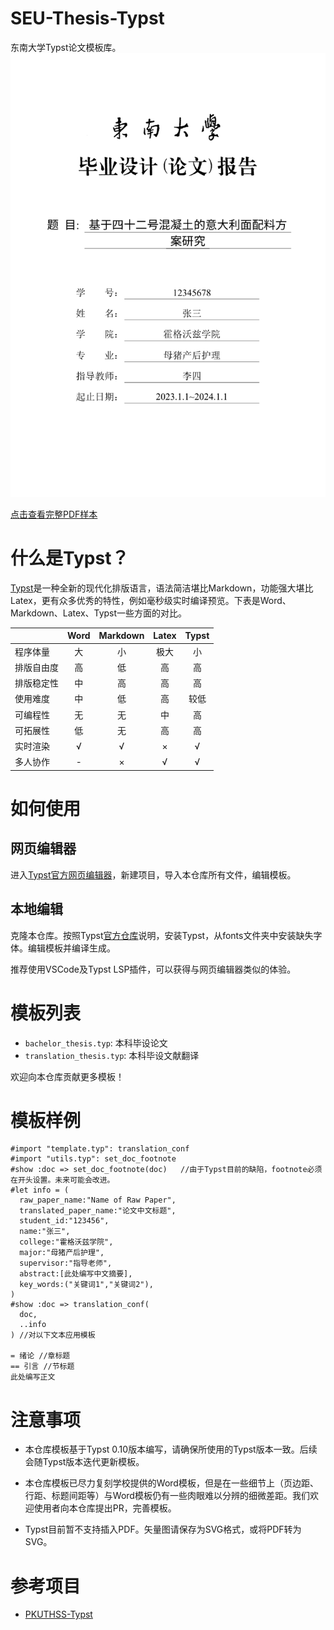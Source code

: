 # SEU-Thesis-Typst

东南大学Typst论文模板库。
![SEU-Thesis-Typst](./figures/preview.png)

[点击查看完整PDF样本](./bachelor_thesis.pdf)

# 什么是Typst？

[Typst](https://typst.app/)是一种全新的现代化排版语言，语法简洁堪比Markdown，功能强大堪比Latex，更有众多优秀的特性，例如毫秒级实时编译预览。下表是Word、Markdown、Latex、Typst一些方面的对比。

|    | Word | Markdown | Latex | Typst |
| :--- | :---:  | :---: | :---: | :---: |
| 程序体量 | 大 | 小 | 极大 | 小 |
| 排版自由度 | 高 | 低 | 高 | 高 |
| 排版稳定性 | 中 | 高 | 高 | 高 |
| 使用难度 | 中 | 低 | 高 | 较低 |
| 可编程性 | 无 | 无 | 中 | 高 |
| 可拓展性 | 低 | 无 | 高 | 高 |
| 实时渲染 | √ | √ | × | √ |
| 多人协作 | - | × | √ | √ |

# 如何使用
## 网页编辑器
进入[Typst官方网页编辑器](https://typst.app/)，新建项目，导入本仓库所有文件，编辑模板。

## 本地编辑
克隆本仓库。按照Typst[官方仓库](https://github.com/typst/typst)说明，安装Typst，从fonts文件夹中安装缺失字体。编辑模板并编译生成。

推荐使用VSCode及Typst LSP插件，可以获得与网页编辑器类似的体验。

# 模板列表

- `bachelor_thesis.typ`: 本科毕设论文
- `translation_thesis.typ`: 本科毕设文献翻译

欢迎向本仓库贡献更多模板！

# 模板样例
```typst
#import "template.typ": translation_conf
#import "utils.typ": set_doc_footnote
#show :doc => set_doc_footnote(doc)   //由于Typst目前的缺陷，footnote必须在开头设置。未来可能会改进。
#let info = (
  raw_paper_name:"Name of Raw Paper",
  translated_paper_name:"论文中文标题",
  student_id:"123456",
  name:"张三",
  college:"霍格沃兹学院",
  major:"母猪产后护理",
  supervisor:"指导老师",
  abstract:[此处编写中文摘要],
  key_words:("关键词1","关键词2"),
)
#show :doc => translation_conf(
  doc,
  ..info
) //对以下文本应用模板

= 绪论 //章标题
== 引言 //节标题
此处编写正文
```
# 注意事项
- 本仓库模板基于Typst 0.10版本编写，请确保所使用的Typst版本一致。后续会随Typst版本迭代更新模板。

- 本仓库模板已尽力复刻学校提供的Word模板，但是在一些细节上（页边距、行距、标题间距等）与Word模板仍有一些肉眼难以分辨的细微差距。我们欢迎使用者向本仓库提出PR，完善模板。

- Typst目前暂不支持插入PDF。矢量图请保存为SVG格式，或将PDF转为SVG。

# 参考项目
 - [PKUTHSS-Typst](https://github.com/lucifer1004/pkuthss-typst)